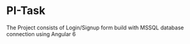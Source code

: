 # PI-Task
The Project consists of Login/Signup form build with MSSQL database connection using Angular 6
